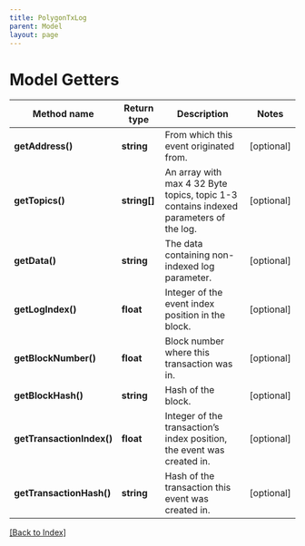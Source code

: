 ```yaml
---
title: PolygonTxLog
parent: Model
layout: page
---
```


# Model Getters

Method name | Return type | Description | Notes
------------ | ------------- | ------------- | -------------
**getAddress()** | **string** | From which this event originated from. | [optional]
**getTopics()** | **string[]** | An array with max 4 32 Byte topics, topic 1-3 contains indexed parameters of the log. | [optional]
**getData()** | **string** | The data containing non-indexed log parameter. | [optional]
**getLogIndex()** | **float** | Integer of the event index position in the block. | [optional]
**getBlockNumber()** | **float** | Block number where this transaction was in. | [optional]
**getBlockHash()** | **string** | Hash of the block. | [optional]
**getTransactionIndex()** | **float** | Integer of the transaction’s index position, the event was created in. | [optional]
**getTransactionHash()** | **string** | Hash of the transaction this event was created in. | [optional]

[[Back to Index]](../index.md)
